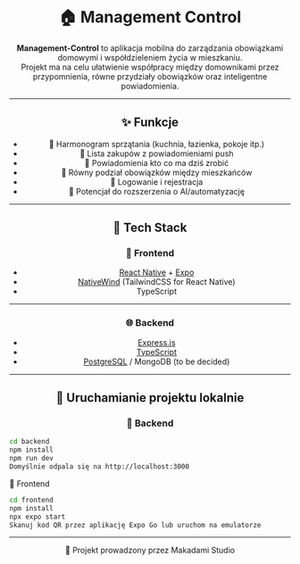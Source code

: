 <div align="center">

  # 🏠 Management Control

**Management-Control** to aplikacja mobilna do zarządzania obowiązkami domowymi i współdzieleniem życia w mieszkaniu.  
Projekt ma na celu ułatwienie współpracy między domownikami przez przypomnienia, równe przydziały obowiązków oraz inteligentne powiadomienia.

---

## ✨ Funkcje

- 📆 Harmonogram sprzątania (kuchnia, łazienka, pokoje itp.)
- 🛒 Lista zakupów z powiadomieniami push
- 🔔 Powiadomienia kto co ma dziś zrobić
- 👥 Równy podział obowiązków między mieszkańców
- 🔐 Logowanie i rejestracja
- 🧠 Potencjał do rozszerzenia o AI/automatyzację

---

## 🧱 Tech Stack

### 📱 Frontend
- [React Native](https://reactnative.dev/) + [Expo](https://expo.dev/)
- [NativeWind](https://www.nativewind.dev/) (TailwindCSS for React Native)
- TypeScript

---

### 🌐 Backend
- [Express.js](https://expressjs.com/)
- [TypeScript](https://www.typescriptlang.org/)
- [PostgreSQL](https://www.postgresql.org/) / MongoDB (to be decided)

---

## 🚀 Uruchamianie projektu lokalnie

### 🔧 Backend
</div>

```bash
cd backend
npm install
npm run dev
Domyślnie odpala się na http://localhost:3000
```
📱 Frontend
```bash
cd frontend
npm install
npx expo start
Skanuj kod QR przez aplikację Expo Go lub uruchom na emulatorze
```
---

<div align="center">
🧠 Projekt prowadzony przez Makadami Studio
</div>
